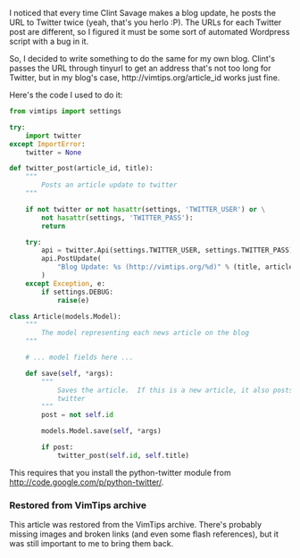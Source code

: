 <!-- :metadata:

title: Posting articles to Twitter via Django
tags: Programming, Python, Django
publishedAt: 2008-10-12T20:23:51-07:00
summary:

I noticed that every time Clint Savage makes a blog update, he posts the URL to
Twitter twice (yeah, that's you herlo :P).  The URLs for each Twitter post are
different, so I figured it must be some sort of automated Wordpress script with
a bug in it...

-->

<p>I noticed that every time Clint Savage makes a blog update, he posts the URL
to Twitter twice (yeah, that's you herlo :P).  The URLs for each Twitter post
are different, so I figured it must be some sort of automated Wordpress script
with a bug in it.</p>
 <p>So, I decided to write something to do the same for
my own blog.  Clint's passes the URL through tinyurl to get an address that's
not too long for Twitter, but in my blog's case, http://vimtips.org/article_id
works just fine.</p>
 <p>Here's the code I used to do it:</p>

```python
from vimtips import settings

try:
    import twitter
except ImportError:
    twitter = None

def twitter_post(article_id, title):
    """
        Posts an article update to twitter
    """

    if not twitter or not hasattr(settings, 'TWITTER_USER') or \
        not hasattr(settings, 'TWITTER_PASS'):
        return

    try:
        api = twitter.Api(settings.TWITTER_USER, settings.TWITTER_PASS)
        api.PostUpdate(
            "Blog Update: %s (http://vimtips.org/%d)" % (title, article_id)
        )
    except Exception, e:
        if settings.DEBUG:
            raise(e)

class Article(models.Model):
    """
        The model representing each news article on the blog
    """

    # ... model fields here ...

    def save(self, *args):
        """
            Saves the article.  If this is a new article, it also posts to
            twitter
        """
        post = not self.id

        models.Model.save(self, *args)

        if post:
            twitter_post(self.id, self.title)
```

<p>This requires that you install the python-twitter module from <a
href='http://code.google.com/p/python-twitter/'>http://code.google.com/p/python-twitter/</a>.

<div class="restored-from-archive">
  <h3>Restored from VimTips archive</h3>
  <p>
  This article was restored from the VimTips archive. There's probably
  missing images and broken links (and even some flash references), but it
  was still important to me to bring them back.
  </p>
</div>
